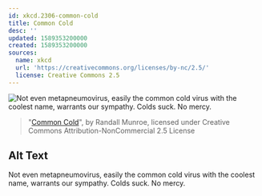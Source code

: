 ```yaml
---
id: xkcd.2306-common-cold
title: Common Cold
desc: ''
updated: 1589353200000
created: 1589353200000
sources:
  name: xkcd
  url: 'https://creativecommons.org/licenses/by-nc/2.5/'
  license: Creative Commons 2.5
---
```

![Not even metapneumovirus, easily the common cold virus with the coolest name, warrants our sympathy. Colds suck. No mercy.](https://imgs.xkcd.com/comics/common_cold.png)
> "[Common Cold](https://xkcd.com/2306/)", by Randall Munroe, licensed under Creative Commons Attribution-NonCommercial 2.5 License

## Alt Text
Not even metapneumovirus, easily the common cold virus with the coolest name, warrants our sympathy. Colds suck. No mercy.
